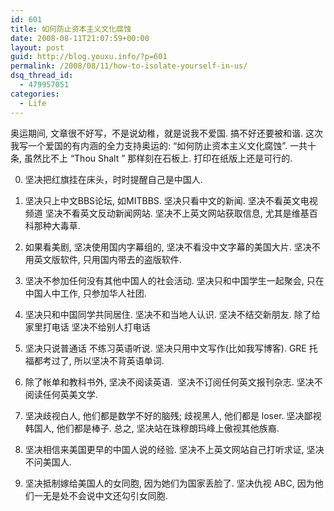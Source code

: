 ```yaml
---
id: 601
title: 如何防止资本主义文化腐蚀
date: 2008-08-11T21:07:59+00:00
layout: post
guid: http://blog.youxu.info/?p=601
permalink: /2008/08/11/how-to-isolate-yourself-in-us/
dsq_thread_id:
  - 479957051
categories:
  - Life
---
```

奥运期间, 文章很不好写，不是说幼稚，就是说我不爱国. 搞不好还要被和谐. 这次我写一个爱国的有内涵的全力支持奥运的: &#8220;如何防止资本主义文化腐蚀&#8221;. 一共十条, 虽然比不上 &#8220;Thou Shalt &#8221; 那样刻在石板上. 打印在纸版上还是可行的.

0. 坚决把红旗挂在床头，时时提醒自己是中国人. 

1. 坚决只上中文BBS论坛, 如MITBBS. 坚决只看中文的新闻. 坚决不看英文电视频道 坚决不看英文反动新闻网站. 坚决不上英文网站获取信息, 尤其是维基百科那种大毒草.

2. 如果看美剧, 坚决使用国内字幕组的, 坚决不看没中文字幕的美国大片. 坚决不用英文版软件, 只用国内带去的盗版软件.

3. 坚决不参加任何没有其他中国人的社会活动. 坚决只和中国学生一起聚会, 只在中国人中工作, 只参加华人社团.

4. 坚决只和中国同学共同居住. 坚决不和当地人认识. 坚决不结交新朋友. 除了给家里打电话 坚决不给别人打电话

5. 坚决只说普通话 不练习英语听说. 坚决只用中文写作(比如我写博客). GRE 托福都考过了, 所以坚决不背英语单词.

6. 除了帐单和教科书外, 坚决不阅读英语.  坚决不订阅任何英文报刊杂志. 坚决不阅读任何英美文学.

7. 坚决歧视白人, 他们都是数学不好的脑残; 歧视黑人, 他们都是 loser. 坚决鄙视韩国人, 他们都是棒子. 总之, 坚决站在珠穆朗玛峰上傲视其他族裔. 

8. 坚决相信来美国更早的中国人说的经验. 坚决不上英文网站自己打听求证, 坚决不问美国人.

9. 坚决抵制嫁给美国人的女同胞, 因为她们为国家丢脸了. 坚决仇视 ABC, 因为他们一无是处不会说中文还勾引女同胞.